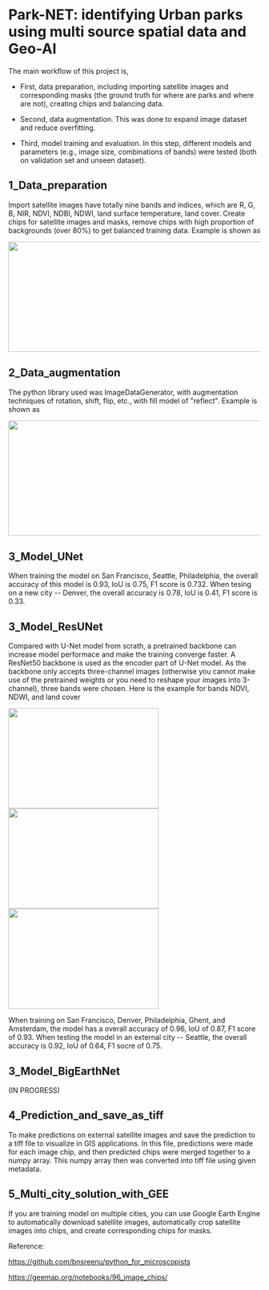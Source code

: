 # Park-NET: identifying Urban parks using multi source spatial data and Geo-AI
The main workflow of this project is, 

* First, data preparation, including importing satellite images and corresponding masks (the ground truth for where are parks and where are not), creating chips and balancing data.

* Second, data augmentation. This was done to expand image dataset and reduce overfitting.

* Third, model training and evaluation. In this step, different models and parameters (e.g., image size, combinations of bands) were tested (both on validation set and unseen dataset).

## 1_Data_preparation
Import satellite images have totally nine bands and indices, which are R, G, B, NIR, NDVI, NDBI, NDWI, land surface temperature, land cover. Create chips for satellite images and masks, remove chips with high proportion of backgrounds (over 80%) to get balanced training data. Example is shown as

<img src="https://user-images.githubusercontent.com/97944674/170721870-a8c1c3a8-2df7-417d-890e-b0bf75c3c1ba.png" width="530" height="220">

## 2_Data_augmentation
The python library used was ImageDataGenerator, with augmentation techniques of rotation, shift, flip, etc., with fill model of "reflect". Example is shown as

<img src="https://user-images.githubusercontent.com/97944674/170722580-d01421e3-9c0f-415c-a8cd-22db08122ece.png" width="550" height="230">

## 3_Model_UNet
When training the model on San Francisco, Seattle, Philadelphia, the overall accuracy of this model is 0.93, IoU is 0.75, F1 score is 0.732. When tesing on a new city -- Denver, the overall accuracy is 0.78, IoU is 0.41, F1 score is 0.33.

## 3_Model_ResUNet
Compared with U-Net model from scrath, a pretrained backbone can increase model performace and make the training converge faster. A ResNet50 backbone is used as the encoder part of U-Net model. As the backbone only accepts three-channel images (otherwise you cannot make use of the pretrained weights or you need to reshape your images into 3-channel), three bands were chosen. Here is the example for bands NDVI, NDWI, and land cover

<img src="https://user-images.githubusercontent.com/97944674/170723410-286e18b8-d712-4de5-ae08-51c123dc5603.png" width="300" height="200"><img src="https://user-images.githubusercontent.com/97944674/170723518-51163bdb-7250-4edb-b6c4-2ccdbf224274.png" width="300" height="200"><img src="https://user-images.githubusercontent.com/97944674/170723919-6e904af2-9a3b-47db-a3a1-49ad34774c41.png" width="300" height="200">

When training on San Francisco, Denver, Philadelphia, Ghent, and Amsterdam, the model has a overall accuracy of 0.96, IoU of 0.87, F1 score of 0.93. When testing the model in an external city -- Seattle, the overall accuracy is 0.92, IoU of 0.64, F1 socre of 0.75.

## 3_Model_BigEarthNet
(IN PROGRESS)

## 4_Prediction_and_save_as_tiff
To make predictions on external satellite images and save the prediction to a tiff file to visualize in GIS applications. In this file, predictions were made for each image chip, and then predicted chips were merged together to a numpy array. This numpy array then was converted into tiff file using given metadata.

## 5_Multi_city_solution_with_GEE
If you are training model on multiple cities, you can use Google Earth Engine to automatically download satellite images, automatically crop satellite images into chips, and create corresponding chips for masks.

Reference: 

https://github.com/bnsreenu/python_for_microscopists

https://geemap.org/notebooks/96_image_chips/

